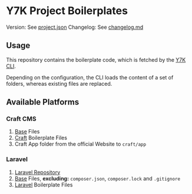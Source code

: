 # Y7K Project Boilerplates

Version: See [project.json](project.json)
Changelog: See [changelog.md](changelog.md)

## Usage

This repository contains the boilerplate code, which is fetched by the [Y7K CLI](https://github.com/Y7K/cli).

Depending on the configuration, the CLI loads the content of a set of folders, whereas existing files are replaced.

## Available Platforms

### Craft CMS

1. [Base](base) Files
2. [Craft](platforms/craft) Boilerplate Files
3. Craft App folder from the official Website to `craft/app`

### Laravel

1. [Laravel Repository](https://github.com/laravel/laravel)
2. [Base](base) Files, **excluding:** `composer.json`, `composer.lock` and `.gitignore`
2. [Laravel](platforms/laravel) Boilerplate Files





